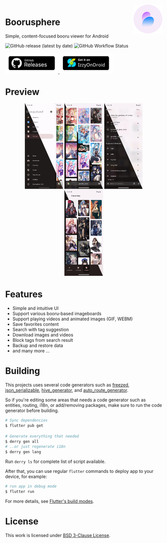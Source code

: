 <img src="assets/icons/exported/legacy-circle.png" alt="boorusphere icon" height="92" align="right">

# Boorusphere

Simple, content-focused booru viewer for Android

![GitHub release (latest by date)](https://img.shields.io/github/v/release/nullxception/boorusphere?style=flat-square) ![GitHub Workflow Status](https://img.shields.io/github/actions/workflow/status/nullxception/boorusphere/testing.yml?label=tests&style=flat-square)

<a href="https://github.com/nullxception/boorusphere/releases">
    <img src="assets/button-GHReleases.png" alt="github release page" width="170">
</a>
<a href="https://apt.izzysoft.de/fdroid/index/apk/io.chaldeaprjkt.boorusphere">
    <img src="assets/button-IzzyOnDroid.png" alt="IzzyOnDroid release page" width="170">
</a>

# Preview

<p align="center">
    <img width="24.5%" src="assets/previews/drawer.webp" />
    <img width="24.5%" src="assets/previews/home.webp" />
    <img width="24.5%" src="assets/previews/search.webp" />
    <img width="24.5%" src="assets/previews/favorites.webp" />
</p>

# Features

- Simple and intuitive UI
- Support various booru-based imageboards
- Support playing videos and animated images (GIF, WEBM)
- Save favorites content
- Search with tag suggestion
- Download images and videos
- Block tags from search result
- Backup and restore data
- and many more ...

# Building

This projects uses several code generators such as [freezed](https://github.com/rrousselGit/freezed), [json_serializable](https://github.com/google/json_serializable.dart), [hive_generator](https://github.com/hivedb/hive), and [auto_route_generator](https://github.com/Milad-Akarie/auto_route_library).

So if you're editing some areas that needs a code generator such as entities, routing, i18n, or add/removing packages, make sure to run the code generator before building.

```bash
# Sync dependencies
$ flutter pub get

# Generate everything that needed
$ derry gen all
# ..or just regenerate i18n
$ derry gen lang
```

Run `derry ls` for complete list of script available.

After that, you can use regular `flutter` commands to deploy app to your device, for example:

```bash
# run app in debug mode
$ flutter run
```

For more details, see [Flutter's build modes](https://docs.flutter.dev/testing/build-modes).

# License

This work is licensed under [BSD 3-Clause License](LICENSE.md).

